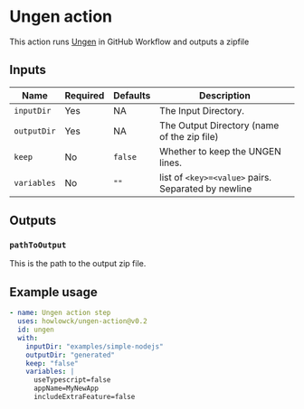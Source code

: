 # Ungen action

This action runs [Ungen](https://github.com/howlowck/ungen) in GitHub Workflow and outputs a zipfile

## Inputs

| Name        | Required | Defaults | Description                                         |
| ----------- | -------- | -------- | --------------------------------------------------- |
| `inputDir`  | Yes      | NA       | The Input Directory.                                |
| `outputDir` | Yes      | NA       | The Output Directory (name of the zip file)         |
| `keep`      | No       | `false`  | Whether to keep the UNGEN lines.                    |
| `variables` | No       | `""`     | list of `<key>=<value>` pairs. Separated by newline |

## Outputs

### `pathToOutput`

This is the path to the output zip file.

## Example usage

```yaml
- name: Ungen action step
  uses: howlowck/ungen-action@v0.2
  id: ungen
  with:
    inputDir: "examples/simple-nodejs"
    outputDir: "generated"
    keep: "false"
    variables: |
      useTypescript=false
      appName=MyNewApp
      includeExtraFeature=false
```
